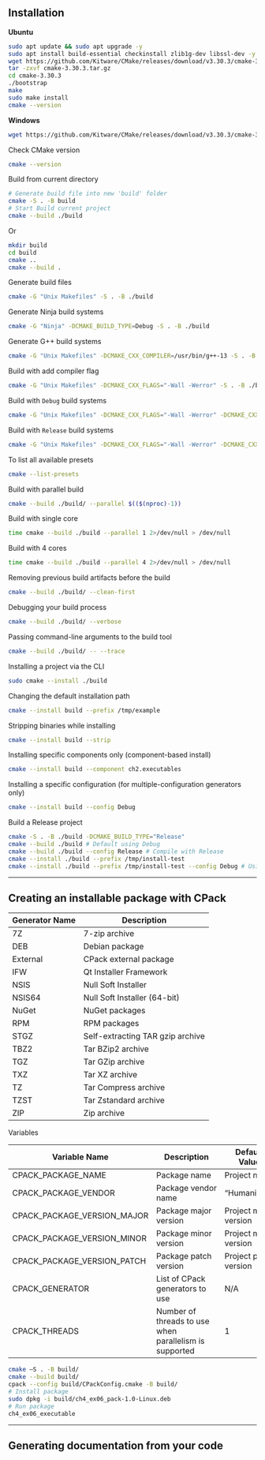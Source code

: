 ## Installation

**Ubuntu**

```sh
sudo apt update && sudo apt upgrade -y
sudo apt install build-essential checkinstall zlib1g-dev libssl-dev -y
wget https://github.com/Kitware/CMake/releases/download/v3.30.3/cmake-3.30.3.tar.gz # Download source code version from https://cmake.org/download/
tar -zxvf cmake-3.30.3.tar.gz
cd cmake-3.30.3
./bootstrap
make
sudo make install
cmake --version
```

**Windows**

```sh
wget https://github.com/Kitware/CMake/releases/download/v3.30.3/cmake-3.30.3-windows-x86_64.msi
```

Check CMake version

```sh
cmake --version
```

Build from current directory

```sh
# Generate build file into new 'build' folder
cmake -S . -B build
# Start Build current project
cmake --build ./build
```

Or

```sh
mkdir build
cd build
cmake ..
cmake --build .
```

Generate build files

```sh
cmake -G "Unix Makefiles" -S . -B ./build
```

Generate Ninja build systems

```sh
cmake -G "Ninja" -DCMAKE_BUILD_TYPE=Debug -S . -B ./build
```

Generate G++ build systems

```sh
cmake -G "Unix Makefiles" -DCMAKE_CXX_COMPILER=/usr/bin/g++-13 -S . -B ./build
```

Build with add compiler flag

```sh
cmake -G "Unix Makefiles" -DCMAKE_CXX_FLAGS="-Wall -Werror" -S . -B ./build
```

Build with `Debug` build systems

```sh
cmake -G "Unix Makefiles" -DCMAKE_CXX_FLAGS="-Wall -Werror" -DCMAKE_CXX_FLAGS_RELEASE="-fpermissive" -DCMAKE_BUILD_TYPE=Debug -S . -B ./build
```

Build with `Release` build systems

```sh
cmake -G "Unix Makefiles" -DCMAKE_CXX_FLAGS="-Wall -Werror" -DCMAKE_CXX_FLAGS_RELEASE="-fpermissive" -DCMAKE_BUILD_TYPE=Release -S . -B ./build
```

To list all available presets

```sh
cmake --list-presets
```

Build with parallel build

```sh
cmake --build ./build/ --parallel $(($(nproc)-1))
```

Build with single core

```sh
time cmake --build ./build --parallel 1 2>/dev/null > /dev/null
```

Build with 4 cores

```sh
time cmake --build ./build --parallel 4 2>/dev/null > /dev/null
```

Removing previous build artifacts before the build

```sh
cmake --build ./build/ --clean-first
```

Debugging your build process

```sh
cmake --build ./build/ --verbose
```

Passing command-line arguments to the build tool

```sh
cmake --build ./build/ -- --trace
```

Installing a project via the CLI

```sh
sudo cmake --install ./build
```

Changing the default installation path

```sh
cmake --install build --prefix /tmp/example
```

Stripping binaries while installing

```sh
cmake --install build --strip
```

Installing specific components only (component-based install)

```sh
cmake --install build --component ch2.executables
```

Installing a specific configuration (for multiple-configuration generators only)

```sh
cmake --install build --config Debug
```

Build a Release project

```sh
cmake -S . -B ./build -DCMAKE_BUILD_TYPE="Release"
cmake --build ./build # Default using Debug
cmake --build ./build --config Release # Compile with Release
cmake --install ./build --prefix /tmp/install-test
cmake --install ./build --prefix /tmp/install-test --config Debug # Using Debug to install
```

---

## Creating an installable package with CPack

| **Generator Name** | **Description**                   |
|--------------------|-----------------------------------|
| 7Z                 | 7-zip archive                     |
| DEB                | Debian package                    |
| External           | CPack external package            |
| IFW                | Qt Installer Framework            |
| NSIS               | Null Soft Installer               |
| NSIS64             | Null Soft Installer (64-bit)      |
| NuGet              | NuGet packages                    |
| RPM                | RPM packages                      |
| STGZ               | Self-extracting TAR gzip archive  |
| TBZ2               | Tar BZip2 archive                 |
| TGZ                | Tar GZip archive                  |
| TXZ                | Tar XZ archive                    |
| TZ                 | Tar Compress archive              |
| TZST               | Tar Zstandard archive             |
| ZIP                | Zip archive                       |

Variables

| **Variable Name**           | **Description**                                        | **Default Value**     |
|-----------------------------|--------------------------------------------------------|-----------------------|
| CPACK_PACKAGE_NAME          | Package name                                           | Project name          |
| CPACK_PACKAGE_VENDOR        | Package vendor name                                    | “Humanity”            |
| CPACK_PACKAGE_VERSION_MAJOR | Package major version                                  | Project major version |
| CPACK_PACKAGE_VERSION_MINOR | Package minor version                                  | Project minor version |
| CPACK_PACKAGE_VERSION_PATCH | Package patch version                                  | Project patch version |
| CPACK_GENERATOR             | List of CPack generators to use                        | N/A                   |
| CPACK_THREADS               | Number of threads to use when parallelism is supported | 1                     |

```sh
cmake –S . -B build/
cmake --build build/
cpack --config build/CPackConfig.cmake -B build/
# Install package
sudo dpkg -i build/ch4_ex06_pack-1.0-Linux.deb
# Run package
ch4_ex06_executable
```

---

## Generating documentation from your code

